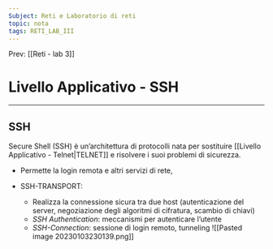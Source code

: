 ```yaml
---
Subject: Reti e Laboratorio di reti
topic: nota
tags: RETI_LAB_III
---
```


Prev: [[Reti - lab 3]]

# Livello Applicativo - SSH
---
## SSH
 Secure Shell (SSH) è un’architettura di protocolli nata per sostituire [[Livello Applicativo - Telnet|TELNET]] e risolvere i suoi problemi di sicurezza. 
 -  Permette la login remota e altri servizi di rete,

- SSH-TRANSPORT: 
	- Realizza la connessione sicura tra due host (autenticazione del server, negoziazione degli algoritmi di cifratura, scambio di chiavi) 
	- _SSH Authentication_: meccanismi per autenticare l’utente 
	- _SSH-Connection_: sessione di login remoto, tunneling
![[Pasted image 20230103230139.png]]
